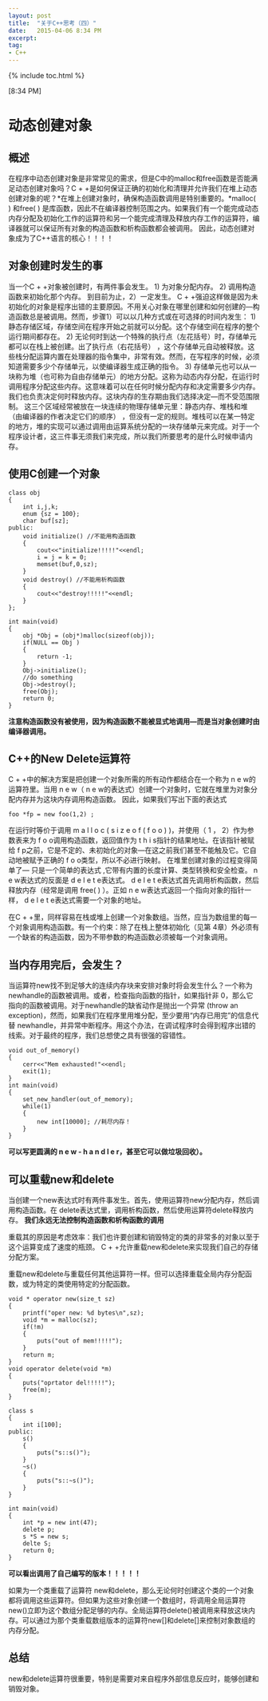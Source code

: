 ```yaml
---
layout: post
title:  "关于C++思考（四）"
date:   2015-04-06 8:34 PM
excerpt:
tag:
- C++
---
```


{% include toc.html %}

[8:34 PM]

# 动态创建对象

## 概述
在程序中动态创建对象是非常常见的需求，但是C中的malloc和free函数是否能满足动态创建对象吗？C + +是如何保证正确的初始化和清理并允许我们在堆上动态创建对象的呢？*在堆上创建对象时，确保构造函数调用是特别重要的。*malloc( ) 和free( ) 是库函数，因此不在编译器控制范围之内。如果我们有一个能完成动态内存分配及初始化工作的运算符和另一个能完成清理及释放内存工作的运算符，编译器就可以保证所有对象的构造函数和析构函数都会被调用。
	因此，动态创建对象成为了C++语言的核心！！！！

## 对象创建时发生的事
当一个C + +对象被创建时，有两件事会发生。
	1) 为对象分配内存。
	2) 调用构造函数来初始化那个内存。
	到目前为止，2）一定发生。 C + +强迫这样做是因为未初始化的对象是程序出错的主要原因。不用关心对象在哪里创建和如何创建的—构造函数总是被调用。然而，步骤1）可以以几种方式或在可选择的时间内发生：
	1) 静态存储区域，存储空间在程序开始之前就可以分配。这个存储空间在程序的整个运行期间都存在。
	2) 无论何时到达一个特殊的执行点（左花括号）时，存储单元都可以在栈上被创建。出了执行点（右花括号） ，这个存储单元自动被释放。这些栈分配运算内置在处理器的指令集中，非常有效。然而，在写程序的时候，必须知道需要多少个存储单元，以使编译器生成正确的指令。
	3) 存储单元也可以从一块称为堆（也可称为自由存储单元）的地方分配。这称为动态内存分配，在运行时调用程序分配这些内存。这意味着可以在任何时候分配内存和决定需要多少内存。我们也负责决定何时释放内存。这块内存的生存期由我们选择决定—而不受范围限制。
	这三个区域经常被放在一块连续的物理存储单元里：静态内存、堆栈和堆（由编译器的作者决定它们的顺序） ，但没有一定的规则。堆栈可以在某一特定的地方，堆的实现可以通过调用由运算系统分配的一块存储单元来完成。对于一个程序设计者，这三件事无须我们来完成，所以我们所要思考的是什么时候申请内存。

## 使用C创建一个对象

```
class obj
{
	int i,j,k;
	enum {sz = 100};
	char buf[sz];
public:
	void initialize() //不能用构造函数
	{
		cout<<"initialize!!!!!"<<endl;
		i = j = k = 0;
		memset(buf,0,sz);
	}
	void destroy() //不能用析构函数
	{
		cout<<"destroy!!!!!"<<endl;
	}
};

int main(void)
{
	obj *Obj = (obj*)malloc(sizeof(obj));
	if(NULL == Obj )
	{
		return -1;
	}
	Obj->initialize();
	//do something
	Obj->destroy();
	free(Obj);
	return 0;
}
```

**注意构造函数没有被使用，因为构造函数不能被显式地调用—而是当对象创建时由编译器调用。**

## C++的New Delete运算符
C + +中的解决方案是把创建一个对象所需的所有动作都结合在一个称为 n e w的运算符里。当用 n e w（ n e w的表达式）创建一个对象时，它就在堆里为对象分配内存并为这块内存调用构造函数。
因此，如果我们写出下面的表达式
```
foo *fp = new foo(1,2) ;
```
在运行时等价于调用 m a l l o c ( s i z e o f ( f o o ) )，并使用（ 1 ， 2）作为参数表来为 f o o调用构造函数，返回值作为 t h i s指针的结果地址。在该指针被赋给 f p之前，它是不定的、未初始化的对象—在这之前我们甚至不能触及它。它自动地被赋予正确的 f o o类型，所以不必进行映射。
	在堆里创建对象的过程变得简单了— 只是一个简单的表达式 ,它带有内置的长度计算、类型转换和安全检查。
	n e w表达式的反面是 d e l e t e表达式。 d e l e t e表达式首先调用析构函数，然后释放内存（经常是调用 free( ) ）。正如 n e w表达式返回一个指向对象的指针一样， d e l e t e表达式需要一个对象的地址。

在C + +里，同样容易在栈或堆上创建一个对象数组。当然，应当为数组里的每一个对象调用构造函数。有一个约束：除了在栈上整体初始化（见第 4章）外必须有一个缺省的构造函数，因为不带参数的构造函数必须被每一个对象调用。

## 当内存用完后，会发生？
当运算符new找不到足够大的连续内存块来安排对象时将会发生什么？一个称为 newhandle的函数被调用。或者，检查指向函数的指针，如果指针非 0，那么它指向的函数被调用。对于newhandle的缺省动作是抛出一个异常 (throw an exception)，然而，如果我们在程序里用堆分配，至少要用“内存已用完”的信息代替 newhandle，并异常中断程序。用这个办法，在调试程序时会得到程序出错的线索。对于最终的程序，我们总想使之具有很强的容错性。
	

```
void out_of_memory()
{
	cerr<<"Mem exhausted!"<<endl;
	exit(1);
}
int main(void)
{
	set_new_handler(out_of_memory);
	while(1)
	{
		new int[10000]; //耗尽内存！
	}
}
```

**可以写更圆满的 n e w - h a n d l e r，甚至它可以做垃圾回收）。**

## 可以重载new和delete
当创建一个new表达式时有两件事发生。首先，使用运算符new分配内存，然后调用构造函数。在 delete表达式里，调用析构函数，然后使用运算符delete释放内存。
**我们永远无法控制构造函数和析构函数的调用**
	
重载其的原因是考虑效率：我们也许要创建和销毁特定的类的非常多的对象以至于这个运算变成了速度的瓶颈。 C + +允许重载new和delete来实现我们自己的存储分配方案。
	
重载new和delete与重载任何其他运算符一样。但可以选择重载全局内存分配函数，或为特定的类使用特定的分配函数。

```
void * operator new(size_t sz)
{
	printf("oper new: %d bytes\n",sz);
	void *m = malloc(sz);
	if(!m)
	{
		puts("out of mem!!!!!");
	}
	return m;
}
void operator delete(void *m)
{
	puts("oprtator del!!!!!");
	free(m);
}

class s
{
	int i[100];
public:
	s()
	{
		puts("s::s()");
	}
	~s()
	{
		puts("s::~s()");
	}
}

int main(void)
{
	int *p = new int(47);
	delete p;
	s *S = new s;
	delte S;
	return 0;
}
```

**可以看出调用了自己编写的版本！！！！！**

如果为一个类重载了运算符 new和delete，那么无论何时创建这个类的一个对象都将调用这些运算符。但如果为这些对象创建一个数组时，将调用全局运算符new()立即为这个数组分配足够的内存。全局运算符delete()被调用来释放这块内存。可以通过为那个类重载数组版本的运算符new[]和delete[]来控制对象数组的内存分配。

## 总结
new和delete运算符很重要，特别是需要对来自程序外部信息反应时，能够创建和销毁对象。
